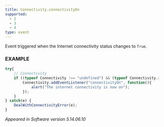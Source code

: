 ```yaml
---
title: Connectivity.connectivityOn
supported:
  - 2
  - 3
  - 4
type: event
---
```

Event triggered when the Internet connectivity status changes to `True`.

### EXAMPLE

```javascript
try{
	// Connectivity
	if ((typeof Connectivity !== "undefined") && (typeof Connectivity.addEventListener !== "undefined")) {
		Connectivity.addEventListener("connectivityOn", function(){
			alert("The internet connectivity is now on");
		});
	}
} catch(e) {
	DealWithConnectivityError(e);
}
```

*Appeared in Software version 5.14.06.10*